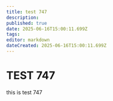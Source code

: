 ```yaml
---
title: test 747
description: 
published: true
date: 2025-06-16T15:00:11.699Z
tags: 
editor: markdown
dateCreated: 2025-06-16T15:00:11.699Z
---
```


# TEST 747
this is test 747

